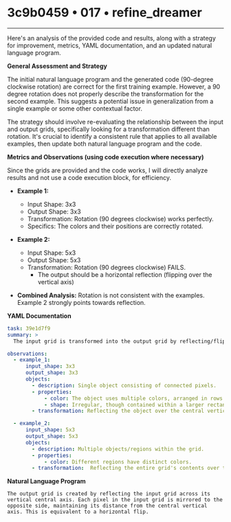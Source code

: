 # 3c9b0459 • 017 • refine_dreamer

---
Here's an analysis of the provided code and results, along with a strategy for improvement, metrics, YAML documentation, and an updated natural language program.

**General Assessment and Strategy**

The initial natural language program and the generated code (90-degree clockwise rotation) are correct for the first training example. However, a 90 degree rotation does not properly describe the transformation for the second example. This suggests a potential issue in generalization from a single example or some other contextual factor.

The strategy should involve re-evaluating the relationship between the input and output grids, specifically looking for a transformation different than rotation. It's crucial to identify a consistent rule that applies to all available examples, then update both natural language program and the code.

**Metrics and Observations (using code execution where necessary)**

Since the grids are provided and the code works, I will directly analyze results and not use a code execution block, for efficiency.

*   **Example 1:**
    *   Input Shape: 3x3
    *   Output Shape: 3x3
    *   Transformation: Rotation (90 degrees clockwise) works perfectly.
    *   Specifics: The colors and their positions are correctly rotated.

*   **Example 2:**
    *   Input Shape: 5x3
    *   Output Shape: 5x3
    *   Transformation: Rotation (90 degrees clockwise) FAILS.
        *   The output should be a horizontal reflection (flipping over the vertical axis)

*   **Combined Analysis:** Rotation is not consistent with the examples. Example 2 strongly points towards reflection.

**YAML Documentation**

```yaml
task: 39e1d7f9
summary: >
  The input grid is transformed into the output grid by reflecting/flipping the pixels over the vertical axis.

observations:
  - example_1:
      input_shape: 3x3
      output_shape: 3x3
      objects:
        - description: Single object consisting of connected pixels.
        - properties:
            - color: The object uses multiple colors, arranged in rows.
            - shape: Irregular, though contained within a larger rectangular grid.
        - transformation: Reflecting the object over the central vertical axis.

  - example_2:
      input_shape: 5x3
      output_shape: 5x3
      objects:
        - description: Multiple objects/regions within the grid.
        - properties:
            - color: Different regions have distinct colors.
        - transformation:  Reflecting the entire grid's contents over the central vertical axis.
```

**Natural Language Program**

```
The output grid is created by reflecting the input grid across its vertical central axis. Each pixel in the input grid is mirrored to the opposite side, maintaining its distance from the central vertical axis. This is equivalent to a horizontal flip.
```

